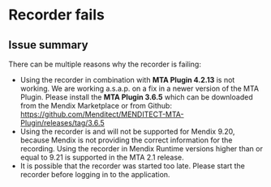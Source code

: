 # Recorder fails

## Issue summary

There can be multiple reasons why the recorder is failing:

- Using the recorder in combination with **MTA Plugin 4.2.13** is not working. We are working a.s.a.p. on a fix in a newer version of the MTA Plugin. Please install the **MTA Plugin 3.6.5** which can be downloaded from the Mendix Marketplace or from Github: https://github.com/Menditect/MENDITECT-MTA-Plugin/releases/tag/3.6.5
- Using the recorder is and will not be supported for Mendix 9.20, because Mendix is not providing the correct information for the recording. Using the recorder in Mendix Runtime versions higher than or equal to 9.21 is supported in the MTA 2.1 release.
- It is possible that the recorder was started too late. Please start the recorder before logging in to the application.

